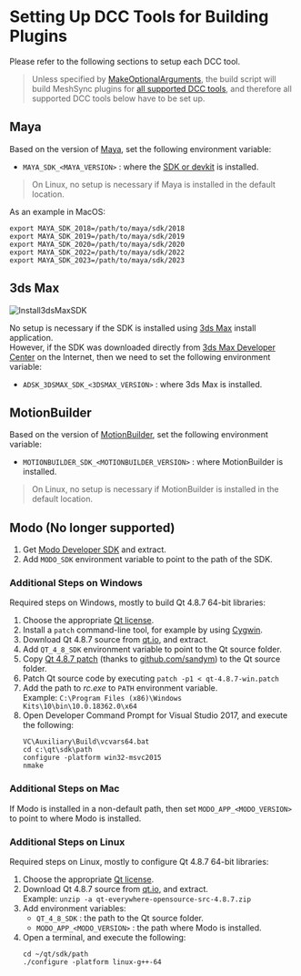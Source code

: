 # Setting Up DCC Tools for Building Plugins

Please refer to the following sections to setup each DCC tool.

> Unless specified by [MakeOptionalArguments](MakeOptionalArguments.md), 
the build script will build MeshSync plugins for [all supported DCC tools](../../README.md), 
and therefore all supported DCC tools below have to be set up.

## Maya

Based on the version of [Maya](https://www.autodesk.com/products/maya/overview), set the following environment variable:
* `MAYA_SDK_<MAYA_VERSION>` : 
  where the [SDK or devkit](https://www.autodesk.com/developer-network/platform-technologies/maya) is installed.

> On Linux, no setup is necessary if Maya is installed in the default location.

As an example in MacOS:
``` 
export MAYA_SDK_2018=/path/to/maya/sdk/2018
export MAYA_SDK_2019=/path/to/maya/sdk/2019
export MAYA_SDK_2020=/path/to/maya/sdk/2020
export MAYA_SDK_2022=/path/to/maya/sdk/2022
export MAYA_SDK_2023=/path/to/maya/sdk/2023
``` 

## 3ds Max 

![Install3dsMaxSDK](../Images/Install3dsMaxSDK.png)

No setup is necessary if the SDK is installed using [3ds Max](https://www.autodesk.com/products/3ds-max/overview)
install application.  
However, if the SDK was downloaded directly from [3ds Max Developer Center](https://www.autodesk.com/developer-network/platform-technologies/3ds-max) 
on the Internet, then we need to set the following environment variable:
* `ADSK_3DSMAX_SDK_<3DSMAX_VERSION>` : where 3ds Max is installed.

## MotionBuilder

Based on the version of [MotionBuilder](https://www.autodesk.com/products/motionbuilder/overview), set the following environment variable:
* `MOTIONBUILDER_SDK_<MOTIONBUILDER_VERSION>` : where MotionBuilder is installed.

> On Linux, no setup is necessary if MotionBuilder is installed in the default location.

## Modo (No longer supported)

1. Get [Modo Developer SDK](https://www.foundry.com/products/modo/download) and extract.
1. Add `MODO_SDK` environment variable to point to the path of the SDK.


### Additional Steps on Windows

Required steps on Windows, mostly to build Qt 4.8.7 64-bit libraries:
1. Choose the appropriate [Qt license](https://www.qt.io/licensing).
1. Install a `patch` command-line tool, for example by using [Cygwin](https://www.cygwin.com/).
1. Download Qt 4.8.7 source from [qt.io](https://download.qt.io/archive/qt/4.8/4.8.7/), and extract.
1. Add `QT_4_8_SDK` environment variable to point to the Qt source folder.
1. Copy [Qt 4.8.7 patch](../../External/Patches/qt-4.8.7-win.patch) 
   (thanks to [github.com/sandym](https://github.com/sandym/qt-patches/tree/master/windows/qt-4.8.7
   )) 
   to the Qt source folder.      
1. Patch Qt source code by executing `patch -p1 < qt-4.8.7-win.patch`  
1. Add the path to *rc.exe* to `PATH` environment variable.  
   Example: `C:\Program Files (x86)\Windows Kits\10\bin\10.0.18362.0\x64`
1. Open Developer Command Prompt for Visual Studio 2017, and execute the following:
   ```
   VC\Auxiliary\Build\vcvars64.bat
   cd c:\qt\sdk\path
   configure -platform win32-msvc2015
   nmake
   ```

### Additional Steps on Mac

If Modo is installed in a non-default path, 
then set `MODO_APP_<MODO_VERSION>` to point to where Modo is installed.

### Additional Steps on Linux

Required steps on Linux, mostly to configure Qt 4.8.7 64-bit libraries:
1. Choose the appropriate [Qt license](https://www.qt.io/licensing).
1. Download Qt 4.8.7 source from [qt.io](https://download.qt.io/archive/qt/4.8/4.8.7/), and extract.  
   Example: `unzip -a qt-everywhere-opensource-src-4.8.7.zip` 
1. Add environment variables:
   - `QT_4_8_SDK` : the path to the Qt source folder.
   - `MODO_APP_<MODO_VERSION>` : the path where Modo is installed.
1. Open a terminal, and execute the following:
   ```
   cd ~/qt/sdk/path
   ./configure -platform linux-g++-64
   ```




